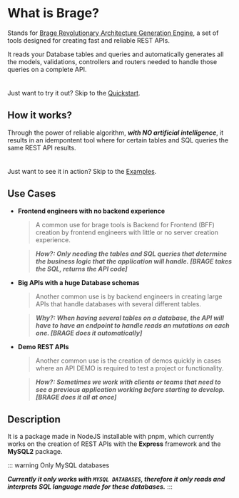 # What is Brage?

Stands for [Brage Revolutionary Architecture Generation Engine](https://bragetools.com), a set of tools designed for creating fast and reliable REST APIs.

It reads your Database tables and queries and automatically generates all the models, validations, controllers and routers needed to handle those queries on a complete API.

<div class="tip custom-block" style="padding-top: 8px">

Just want to try it out? Skip to the [Quickstart](./getting-started).

</div>

## How it works?

Through the power of reliable algorithm, ***with NO artificial intelligence***, it results in an idempontent tool where for certain tables and SQL queries the same REST API results.

<div class="tip custom-block" style="padding-top: 8px">

Just want to see it in action? Skip to the [Examples](./queries).

</div>


## Use Cases

- **Frontend engineers with no backend experience**

  > A common use for brage tools is Backend for Frontend (BFF) creation by frontend engineers with little or no server creation experience. 
  
  > ***How?: Only needing the tables and SQL queries that determine the business logic that the application will handle. [BRAGE takes the SQL, returns the API code]***

- **Big APIs with a huge Database schemas**

  > Another common use is by backend engineers in creating large APIs that handle databases with several different tables.

  > ***Why?: When having several tables on a database, the API will have to have an endpoint to handle reads an mutations on each one. [BRAGE does it automatically]***

- **Demo REST APIs**

  > Another common use is the creation of demos quickly in cases where an API DEMO is required to test a project or functionality.

  > ***How?: Sometimes we work with clients or teams that need to see a previous application working before starting to develop. [BRAGE does it all at once]***

## Description

It is a package made in NodeJS installable with pnpm, which currently works on the creation of REST APIs with the **Express** framework and the **MySQL2** package.

::: warning Only MySQL databases

***Currently it only works with `MYSQL DATABASES`, therefore it only reads and interprets SQL language made for these databases.***
:::